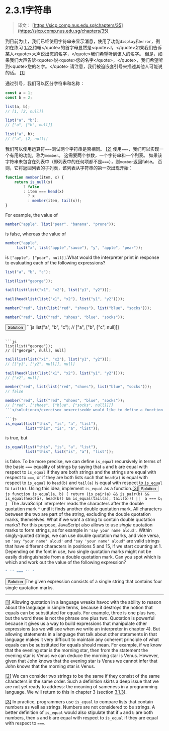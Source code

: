 # 2.3.1字符串

> 译文： [https://sicp.comp.nus.edu.sg/chapters/35](https://sicp.comp.nus.edu.sg/chapters/35)

<split>到目前为止，我们已经使用字符串来显示消息，使用了功能`display`和`error`，例如在练习 [1.22](17#ex_1.22)约翰&lt;/quote&gt;的首字母显然是&lt;quote&gt;J。&lt;/quote&gt;如果我们告诉某人&lt;quote&gt;大声说出您的名字，&lt;/quote&gt;我们希望听到该人的名字。 但是，如果我们大声告诉&lt;quote&gt;说&lt;quote&gt;您的名字&lt;/quote&gt;，&lt;/quote&gt;，我们希望听到&lt;quote&gt;您的名字。&lt;/quote&gt; 请注意，我们被迫嵌套引号来描述其他人可能说的话。 [[1]](35#footnote-1)

通过引号，我们可以区分字符串和名称：

```js
const a = 1;
const b = 2;
```

```js
list(a, b);
// [1, [2, null]]
```

```js
list("a", "b");
// ["a", ["b", null]]
```

```js
list("a", b);
// ["a", [2, null]]
```

我们可以使用运算符`===`测试两个字符串是否相同。 [[2]](35#footnote-2) 使用`===`，我们可以实现一个有用的功能，称为`member`。 这需要两个参数，一个字符串和一个列表。 如果该字符串未包含在列表中（即列表中的任何项都不是`===`），则`member`返回false。 否则，它将返回列表的子列表，该列表从字符串的第一次出现开始：

```js
function member(item, x) {
    return is_null(x)
        ? false
        : item === head(x)
          ? x
          : member(item, tail(x));
}
```

For example, the value of

```js
member("apple", list("pear", "banana", "prune"));
```

is false, whereas the value of

```js
member("apple", 
     list("x", list("apple","sauce"), "y", "apple", "pear"));
```

is `["apple", ["pear", null]]`.<exercise>What would the interpreter print in response to evaluating each of the following expressions?

```js
list("a", "b", "c");
```

```js
list(list("george"));
```

```js
tail(list(list("x1", "x2"), list("y1", "y2")));
```

```js
tail(head(list(list("x1", "x2"), list("y1", "y2"))));
```

```js
member("red", list(list("red", "shoes"), list("blue", "socks")));
```

```js
member("red", list("red", "shoes", "blue", "socks"));
```

<button class="btn btn-secondary solution_btn" data-toggle="collapse" href="#solution_35_1_div">Solution</button> <solution>```js
list("a", "b", "c");
// ["a", ["b", ["c", null]]]
```

```js
list(list("george"));
// [["george", null], null]
```

```js
tail(list(list("x1", "x2"), list("y1", "y2")));
// [["y1", ["y2", null]], null]
```

```js
tail(head(list(list("x1", "x2"), list("y1", "y2"))));
// ["x2", null]
```

```js
member("red", list(list("red", "shoes"), list("blue", "socks")));
// false
```

```js
member("red", list("red", "shoes", "blue", "socks"));
// ["red", ["shoes", ["blue", ["socks", null]]]]
```</solution></exercise> <exercise>We would like to define a function `is_equal` that checks whether two lists contain equal elements arranged in the same order. For example,

```js
is_equal(list("this", "is", "a", "list"), 
         list("this", "is", "a", "list"));
```

is true, but

```js
is_equal(list("this", "is", "a", "list"),
         list("this", list("is", "a"), "list"));
```

is false. To be more precise, we can define `is_equal` recursively in terms of the basic `===` equality of strings by saying that `a` and `b` are equal with respect to `is_equal` if they are both strings and the strings are equal with respect to `===`, or if they are both lists such that `head(a)` is equal with respect to `is_equal` to `head(b)` and `tail(a)` is equal with respect to `is_equal` to `tail(b)`. Using this idea, implement `is_equal` as a function.[[3]](35#footnote-3)<button class="btn btn-secondary solution_btn" data-toggle="collapse" href="#solution_35_2_div">Solution</button> <solution>```js
function is_equal(a, b) {
    return (is_pair(a) && is_pair(b) &&
            is_equal(head(a), head(b)) && is_equal(tail(a), tail(b)))
           || 
           a === b;
}
```</solution></exercise> <exercise>The JavaScript interpreter reads the characters after the double quotation mark `"` until it finds another double quotation mark. All characters between the two are part of the string, excluding the double quotation marks, themselves. What if we want a string to contain double quotation marks? For this purpose, JavaScript also allows to use _single_ quotation marks to form strings, as for example in `'say your name aloud'`. Within singly-quoted strings, we can use double quotation marks, and vice versa, so `'say "your name" aloud'` and `"say 'your name' aloud"` are valid strings that have different characters in positions 5 and 15, if we start counting at 1\. Depending on the font in use, two single quotation marks might not be easily distinguishable from a double quotation mark. Can you spot which is which and work out the value of the following expression?

```js
" '' === '' "
```

<button class="btn btn-secondary solution_btn" data-toggle="collapse" href="#solution_35_3_div">Solution</button><solution>The given expression consists of a single string that contains four single quotation marks.</solution></exercise></split>

* * *

[[1]](35#footnote-link-1) Allowing quotation in a language wreaks havoc with the ability to reason about the language in simple terms, because it destroys the notion that equals can be substituted for equals. For example, three is one plus two, but the word <quote>three</quote> is not the phrase <quote>one plus two.</quote> Quotation is powerful because it gives us a way to build expressions that manipulate other expressions (as we will see when we write an interpreter in chapter 4). But allowing statements in a language that talk about other statements in that language makes it very difficult to maintain any coherent principle of what <quote>equals can be substituted for equals</quote> should mean. For example, if we know that the evening star is the morning star, then from the statement <quote>the evening star is Venus</quote> we can deduce <quote>the morning star is Venus.</quote> However, given that <quote>John knows that the evening star is Venus</quote> we cannot infer that <quote>John knows that the morning star is Venus.</quote>

[[2]](35#footnote-link-2) We can consider two strings to be <quote>the same</quote> if they consist of the same characters in the same order. Such a definition skirts a deep issue that we are not yet ready to address: the meaning of <quote>sameness</quote> in a programming language. We will return to this in chapter 3 (section <ref name="sec:costs-of-assignment">[3.1.3](51)</ref>).

[[3]](35#footnote-link-3) In practice, programmers use `is_equal` to compare lists that contain numbers as well as strings. Numbers are not considered to be strings. A better definition of `is_equal` would also stipulate that if `a` and `b` are both numbers, then `a` and `b` are equal with respect to `is_equal` if they are equal with respect to `===`.

